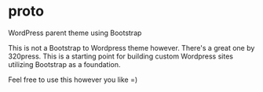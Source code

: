proto
=====

WordPress parent theme using Bootstrap

This is not a Bootstrap to Wordpress theme however. There's a great one by 320press.
This is a starting point for building custom Wordpress sites utilizing Bootstrap as a foundation.

Feel free to use this however you like =)
